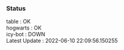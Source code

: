 ### Status


table : OK  
hogwarts : OK  
icy-bot : DOWN  
Latest Update : 2022-06-10 22:09:56.150255
